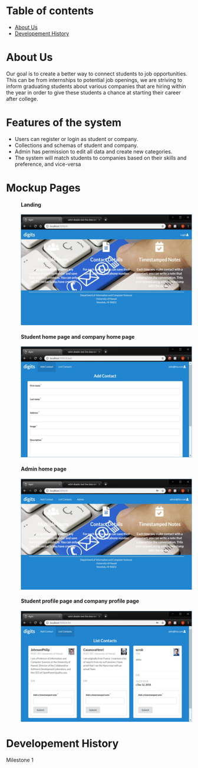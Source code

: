 # Table of contents

* [About Us](#about-us)
* [Developement History](#developement-history)

# About Us
Our goal is to create a better way to connect students to job opportunities. This can be from internships to potential job openings, we are striving to inform graduating students about various companies that are hiring within the year in order to give these students a chance at starting their career after college. 

# Features of the system
<ul>
  <li>Users can register or login as student or company.</li>
  <li>Collections and schemas of student and company.</li>
  <li>Admin has permission to edit all data and create new categories.</li>
  <li>The system will match students to companies based on their skills and preference, and vice-versa</li>
</ul>

# Mockup Pages

  <dir>
  <h4>Landing</h4>
  <img src="doc/landing.png" height="300" width="500">
  </dir>
  <dir>
  <h4>Student home page and company home page</h4>
  <img src="doc/addContact.jpg" height="300" width="500">
  </dir>
  <dir>
  <h4>Admin home page</h4>
  <img src="doc/adminMode.jpg" height="300" width="500">
  </dir>
  <dir>
  <h4>Student profile page and company profile page</h4>
  <img src="doc/listcontact.jpg" height="300" width="500">
  </dir>
  

# Developement History
Milestone 1
